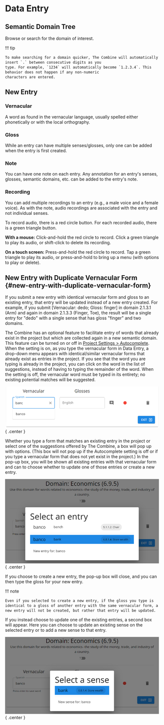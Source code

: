 # Data Entry

## Semantic Domain Tree

Browse or search for the domain of interest.

!!! tip

    To make searching for a domain quicker, The Combine will automatically insert `.` between consecutive digits as you
    type. For example, `1234` will automatically become `1.2.3.4`. This behavior does not happen if any non-numeric
    characters are entered.

## New Entry

### Vernacular

A word as found in the vernacular language, usually spelled either phonetically or with the local orthography.

### Gloss

While an entry can have multiple senses/glosses, only one can be added when the entry is first created.

### Note

You can have one note on each entry. Any annotation for an entry's senses, glosses, semantic domains, etc. can be added
to the entry's note.

### Recording

You can add multiple recordings to an entry (e.g., a male voice and a female voice). As with the note, audio recordings
are associated with the entry and not individual senses.

To record audio, there is a red circle button. For each recorded audio, there is a green triangle button.

**With a mouse:** Click-and-hold the red circle to record. Click a green triangle to play its audio, or shift-click to
delete its recording.

**On a touch screen:** Press-and-hold the red circle to record. Tap a green triangle to play its audio, or
press-and-hold to bring up a menu (with options to play or delete).

## New Entry with Duplicate Vernacular Form {#new-entry-with-duplicate-vernacular-form}

If you submit a new entry with identical vernacular form and gloss to an existing entry, that entry will be updated
instead of a new entry created. For example, if you submit [Vernacular: dedo; Gloss: finger] in domain 2.1.3.1 (Arm) and
again in domain 2.1.3.3 (Finger, Toe), the result will be a single entry for "dedo" with a single sense that has gloss
"finger" and two domains.

The Combine has an optional feature to facilitate entry of words that already exist in the project but which are
collected again in a new semantic domain. This feature can be turned on or off in
[Project Settings > Autocomplete](project.md#autocomplete). When the setting is on, as you type the vernacular form in
Data Entry, a drop-down menu appears with identical/similar vernacular forms that already exist as entries in the
project. If you see that the word you are typing is already in the project, you can click on the word in the list of
suggestions, instead of having to typing the remainder of the word. When the setting is off, the vernacular word must be
typed in its entirety; no existing potential matches will be suggested.

![Data Entry duplicate vernacular forms](images/data-entry-dup-vern.png){ .center }

Whether you type a form that matches an existing entry in the project or select one of the suggestions offered by The
Combine, a box will pop up with options. (This box will not pop up if the Autocomplete setting is off or if you type a
vernacular form that does not yet exist in the project.) In the pop-up box, you will be shown all existing entries with
that vernacular form and can to choose whether to update one of those entries or create a new entry.

![Data Entry duplicate vernacular entries](images/data-entry-dup-vern-select-entry.png){ .center }

If you choose to create a new entry, the pop-up box will close, and you can then type the gloss for your new entry.

!!! note

    Even if you selected to create a new entry, if the gloss you type is identical to a gloss of another entry with the same vernacular form, a new entry will not be created, but rather that entry will be updated.

If you instead choose to update one of the existing entries, a second box will appear. Here you can choose to update an
existing sense on the selected entry or to add a new sense to that entry.

![Data Entry duplicate vernacular senses](images/data-entry-dup-vern-select-sense.png){ .center }
